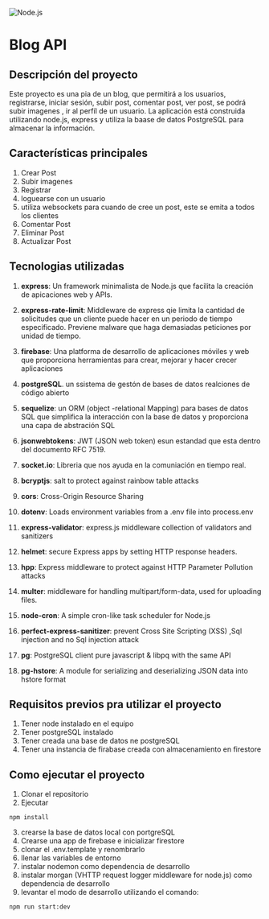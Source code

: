 ![Node.js](https://nodejs.org/static/images/logo.svg)
# Blog API

## Descripción del proyecto

Este proyecto es una pia de un blog, que permitirá a los usuarios, registrarse, iniciar sesión, subir post, comentar post, ver post, se podrá subir imagenes , ir al perfíl de un usuario. La aplicación está construida utilizando node.js, express y utiliza la baase de datos PostgreSQL para almacenar la información.

## Características principales
1. Crear Post
2. Subir imagenes
3. Registrar 
4. loguearse con un usuario
5. utiliza websockets para cuando de cree un post, este se emita a todos los clientes
6. Comentar Post
7. Eliminar Post
8. Actualizar Post

## Tecnologias utilizadas
1. **express**: Un framework minimalista de Node.js que facilita la creación de apicaciones web y APIs.

2. **express-rate-limit**: Middleware de express qie limita la cantidad de solicitudes que un cliente puede hacer en un periodo de tiempo especificado. Previene malware que haga demasiadas peticiones por unidad de tiempo.
3. **firebase**: Una platforma de desarrollo de aplicaciones móviles y web que proporciona herramientas para crear, mejorar y hacer crecer aplicaciones
4. **postgreSQL**. un ssistema de gestón de bases de datos realciones de código abierto
5. **sequelize**: un ORM (object -relational Mapping) para bases de datos SQL que simplifica la interacción con la base de datos y proporciona una capa de abstración SQL
6. **jsonwebtokens**:  JWT (JSON web token) esun estandad que esta dentro del documento RFC 7519.
7. **socket.io**: Libreria que nos ayuda en la comuniación en tiempo real.
8. **bcryptjs**: salt to protect against rainbow table attacks
9. **cors**: Cross-Origin Resource Sharing
10. **dotenv**: Loads environment variables from a .env file into process.env
11. **express-validator**: express.js middleware collection of validators and sanitizers 
12. **helmet**: secure Express apps by setting HTTP response headers.
12. **hpp**: Express middleware to protect against HTTP Parameter Pollution attacks
13. **multer**: middleware for handling multipart/form-data, used for uploading files.
14. **node-cron**: A simple cron-like task scheduler for Node.js
15. **perfect-express-sanitizer**: prevent Cross Site Scripting (XSS) ,Sql injection and no Sql injection attack
16. **pg**: PostgreSQL client pure javascript & libpq with the same API
17. **pg-hstore**: A module for serializing and deserializing JSON data into hstore format


## Requisitos previos pra utilizar el proyecto
1. Tener node instalado en el equipo
2. Tener postgreSQL instalado
3. Tener creada una base de datos ne postgreSQL
4. Tener una instancia de firabase creada con almacenamiento en firestore

## Como ejecutar el proyecto
1. Clonar el repositorio
2. Ejecutar
```
npm install
```
3. crearse la base de datos local con portgreSQL
4. Crearse una app de firebase e inicializar firestore
5. clonar el .env.template y renombrarlo
6. llenar las variables de entorno
7. instalar nodemon como dependencia de desarrollo
8. instalar morgan (VHTTP request logger middleware for node.js) como dependencia de desarrollo
9. levantar el modo de desarrollo utilizando el comando:
```
npm run start:dev
```
 